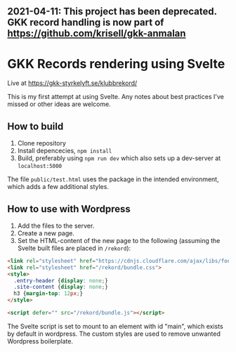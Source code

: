 ## 2021-04-11: This project has been deprecated. GKK record handling is now part of https://github.com/krisell/gkk-anmalan

# GKK Records rendering using Svelte
Live at https://gkk-styrkelyft.se/klubbrekord/

This is my first attempt at using Svelte. Any notes about best practices I've missed or other ideas are welcome.

## How to build
1) Clone repository
2) Install depencecies, `npm install`
3) Build, preferably using `npm run dev` which also sets up a dev-server at `localhost:5000`

The file `public/test.html` uses the package in the intended environment, which adds a few additional styles.

## How to use with Wordpress
1) Add the files to the server.
2) Create a new page.
3) Set the HTML-content of the new page to the following (assuming the Svelte built files are placed in `/rekord`):
```html
<link rel="stylesheet" href="https://cdnjs.cloudflare.com/ajax/libs/font-awesome/4.7.0/css/font-awesome.min.css">
<link rel="stylesheet" href="/rekord/bundle.css">
<style>
  .entry-header {display: none;} 
  .site-content {display: none;} 
  h3 {margin-top: 12px;}
</style>

<script defer="" src="/rekord/bundle.js"></script>
```

The Svelte script is set to mount to an element with id "main", which exists by default in wordpress.
The custom styles are used to remove unwanted Wordpress boilerplate.


